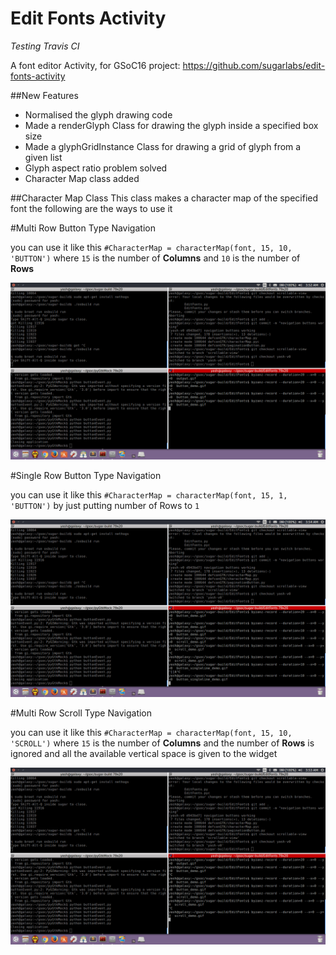 # Edit Fonts Activity

_Testing Travis CI_

A font editor Activity, for GSoC16 project: https://github.com/sugarlabs/edit-fonts-activity

##New Features

* Normalised the glyph drawing code
* Made a renderGlyph Class for drawing the glyph inside a specified box size
* Made a glyphGridInstance Class for drawing a grid of glyph from a given list
* Glyph aspect ratio problem solved
* Character Map class added

##Character Map Class
This class makes a character map of the specified font
the following are the ways to use it

#Multi Row Button Type Navigation

you can use it like this `#CharacterMap = characterMap(font, 15, 10, 'BUTTON')` where `15` is the number of **Columns** and `10` is the number of **Rows**

![pic](button_demo.gif)

#Single Row Button Type Navigation

you can use it like this `#CharacterMap = characterMap(font, 15, 1, 'BUTTON')` by just putting number of Rows to `1` 

![pic](button_singleline_demo.gif)

#Multi Row Scroll Type Navigation

you can use it like this `#CharacterMap = characterMap(font, 15, 10, 'SCROLL')` where `15` is the number of **Columns** and the number of **Rows** is ignored and all the available vertical space is given to the widget

![pic](scroll_demo.gif)
